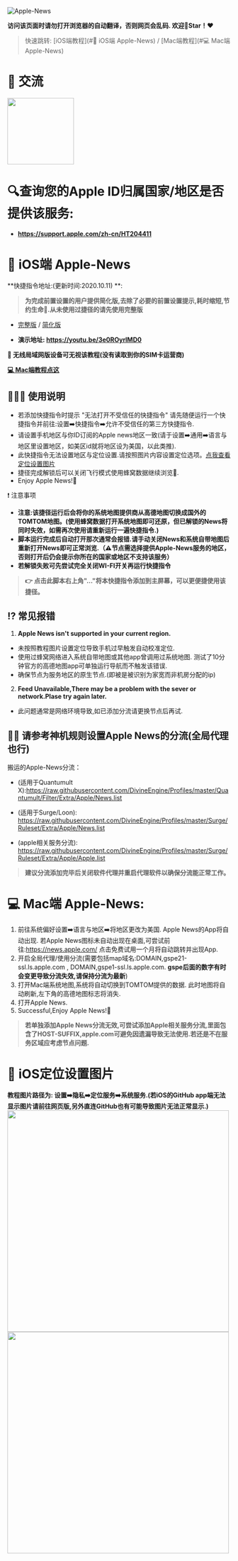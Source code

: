 ![Apple-News](https://socialify.git.ci/ShadowsSide/Apple-News/image?description=1&descriptionEditable=%F0%9F%94%8D%20iOS%E5%92%8CMac%E7%AB%AF%E4%BD%BF%E7%94%A8Apple-News.%20%20%20%20%20%20%20%20%20&font=Source%20Code%20Pro&logo=https%3A%2F%2Fvkceyugu.cdn.bspapp.com%2FVKCEYUGU-imgbed%2Fc5ee90d1-3a9a-4264-8887-f9b94ea0756b.PNG&owner=1&pattern=Floating%20Cogs&theme=Dark)  

 **访问该页面时请勿打开浏览器的自动翻译，否则网页会乱码.   欢迎🌟Star！❤️**  
 
> 快速跳转:  [iOS端教程](#📱 iOS端 Apple-News) / [Mac端教程](#💻 Mac端Apple-News)  

# 💬 交流

[<img width="150px" src="icon/channel.jpg" />](https://t.me/GodlyNews1/38)

 
# 🔍查询您的Apple ID归属国家/地区是否提供该服务:
* **https://support.apple.com/zh-cn/HT204411**  

# 📱 iOS端 Apple-News  

**快捷指令地址:(更新时间:2020.10.11)  **:
> **为完成前置设置的用户提供简化版,去除了必要的前置设置提示,耗时缩短,节约生命🐶.从未使用过捷径的请先使用完整版**   

* [完整版](https://www.icloud.com/shortcuts/e74e9d722beb45c78dfab7e47ed82465) / [简化版](https://www.icloud.com/shortcuts/381635d80b46402b953b85625ecc69ca)  

* **演示地址: https://youtu.be/3e0ROyrlMD0**  

**🐝 无线局域网版设备可无视该教程(没有读取到你的SIM卡运营商)**  

**[ 💻 Mac端教程点这 ](https://github.com/ShadowsSide/Apple-News#-mac%E7%AB%AF-apple-news)**  

## 👨🏻‍💻 使用说明    
*  若添加快捷指令时提示 "无法打开不受信任的快捷指令" 请先随便运行一个快捷指令并前往:设置➡️快捷指令➡️允许不受信任的第三方快捷指令.  
*  请设置手机地区与你ID订阅的Apple news地区一致(请于设置➡️通用➡️语言与地区里设置地区，如美区id就将地区设为美国，以此类推).  
*  此快捷指令无法设置地区与定位设置.请按照图片内容设置定位选项。[点我查看定位设置图片](https://github.com/ShadowsSide/Apple-News#-ios%E5%AE%9A%E4%BD%8D%E8%AE%BE%E7%BD%AE%E5%9B%BE%E7%89%87)   
*  捷径完成解锁后可以关闭飞行模式使用蜂窝数据继续浏览🥳.  
*  Enjoy Apple News!🎉  

❗️ 注意事项
*  **注意:该捷径运行后会将你的系统地图提供商从高德地图切换成国外的TOMTOM地图。(使用蜂窝数据打开系统地图即可还原，但已解锁的News将同时失效，如需再次使用请重新运行一遍快捷指令.)**  
*  **脚本运行完成后自动打开那次通常会报错.请手动关闭News和系统自带地图后重新打开News即可正常浏览.（⚠️节点需选择提供Apple-News服务的地区，否则打开后仍会提示你所在的国家或地区不支持该服务）**  
*  **若解锁失败可先尝试完全关闭WI-FI开关再运行快捷指令**  

> **👉 点击此脚本右上角"..."将本快捷指令添加到主屏幕，可以更便捷使用该捷径。**  

## ⁉️ 常见报错  

1. **Apple News isn't supported in your current region.**  
*  未按照教程图片设置定位导致手机过早触发自动校准定位.  
*  使用过蜂窝网络进入系统自带地图或其他app曾调用过系统地图. 测试了10分钟官方的高德地图app可单独运行导航而不触发该错误.  
*  确保节点为服务地区的原生节点.(即被是被识别为家宽而非机房分配的ip)  
   
2. **Feed Unavailable,There may be a problem with the sever or network.Plase try again later.**  
*  此问题通常是网络环境导致,如已添加分流请更换节点后再试.  
 
## 💁🏻‍ 请参考神机规则设置Apple News的分流(全局代理也行)  
 
搬运的Apple-News分流：  
* (适用于Quantumult X):https://raw.githubusercontent.com/DivineEngine/Profiles/master/Quantumult/Filter/Extra/Apple/News.list

* (适用于Surge/Loon): https://raw.githubusercontent.com/DivineEngine/Profiles/master/Surge/Ruleset/Extra/Apple/News.list

* (apple相关服务分流):  https://raw.githubusercontent.com/DivineEngine/Profiles/master/Surge/Ruleset/Extra/Apple/Apple.list

> **建议分流添加完毕后关闭软件代理并重启代理软件以确保分流能正常工作。**  


# 💻 Mac端 Apple-News:  

1. 前往系统偏好设置➡️语言与地区➡️将地区更改为美国. Apple News的App将自动出现. 若Apple News图标未自动出现在桌面,可尝试前往:https://news.apple.com/ 点击免费试用一个月将自动跳转并出现App.  
2. 开启全局代理/使用分流(需要包括map域名:DOMAIN,gspe21-ssl.ls.apple.com , DOMAIN,gspe1-ssl.ls.apple.com. **gspe后面的数字有时会变更导致分流失效,请保持分流为最新**)  
3. 打开Mac端系统地图,系统将自动切换到TOMTOM提供的数据. 此时地图将自动刷新,左下角的高德地图标志将消失.  
4. 打开Apple News.  
5. Successful,Enjoy Apple News!🎉  

> **若单独添加Apple News分流无效,可尝试添加Apple相关服务分流,里面包含了HOST-SUFFIX,apple.com可避免因遗漏导致无法使用.若还是不在服务区域应考虑节点问题.**

# 📍 iOS定位设置图片 

**教程图片路径为: 设置➡️隐私➡️定位服务➡️系统服务.(若iOS的GitHub app端无法显示图片请前往网页版,另外直连GitHub也有可能导致图片无法正常显示.)**  
<img width="500px" src="icon/screenshoot1.jpg" />  
<img width="500px" src="icon/screenshoot2.jpg" />
